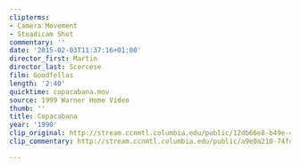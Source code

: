 ```yaml
---
clipterms:
- Camera Movement
- Steadicam Shot
commentary: ''
date: '2015-02-03T11:37:16+01:00'
director_first: Martin
director_last: Scorcese
film: Goodfellas
length: '2:40'
quicktime: copacabana.mov
source: 1999 Warner Home Video
thumb: ''
title: Copacabana
year: '1990'
clip_original: http://stream.ccnmtl.columbia.edu/public/12db66e8-b49e-4c94-bc6e-5bc97ece92f3-001_goodfellas_FLG-mp4-aac-480w-850kbps-ffmpeg.mp4
clip_commentary: http://stream.ccnmtl.columbia.edu/public/a9e0a210-74fc-4d2e-9ac7-fed53acc2b58-001_goodfellas_commentary_FLG-mp4-aac-480w-850kbps-ffmpeg.mp4

---
```

